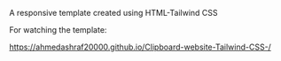 A responsive template created using HTML-Tailwind CSS

For watching the template:

https://ahmedashraf20000.github.io/Clipboard-website-Tailwind-CSS-/
